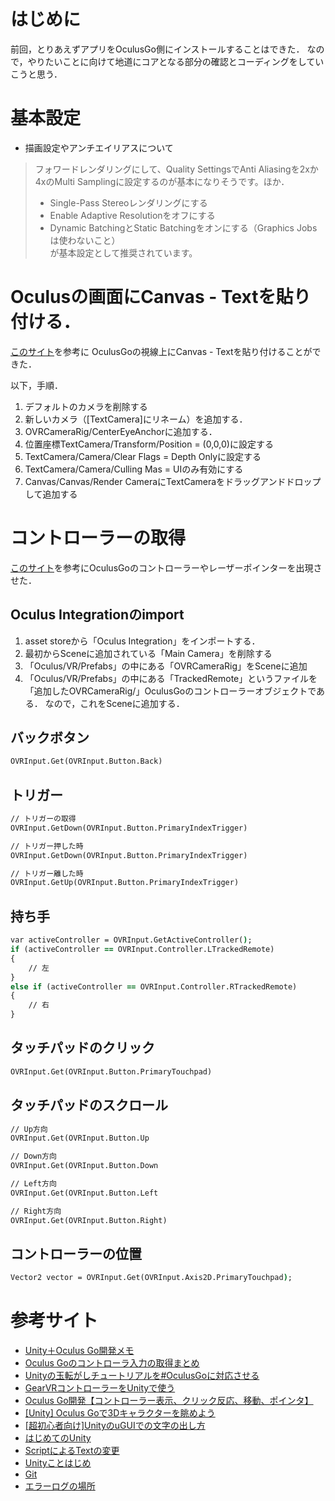# はじめに

前回，とりあえずアプリをOculusGo側にインストールすることはできた．
なので，やりたいことに向けて地道にコアとなる部分の確認とコーディングをしていこうと思う．


# 基本設定

* 描画設定やアンチエイリアスについて

> フォワードレンダリングにして、Quality SettingsでAnti Aliasingを2xか4xのMulti Samplingに設定するのが基本になりそうです。ほか．
> * Single-Pass Stereoレンダリングにする
> * Enable Adaptive Resolutionをオフにする
> * Dynamic BatchingとStatic Batchingをオンにする（Graphics Jobsは使わないこと）  
> が基本設定として推奨されています。


# Oculusの画面にCanvas - Textを貼り付ける．
[このサイト](https://answers.unity.com/questions/1027642/vr-how-to-display-a-canvas-with-oculus.html)を参考に
OculusGoの視線上にCanvas - Textを貼り付けることができた．

以下，手順．
1. デフォルトのカメラを削除する
1. 新しいカメラ（\[TextCamera\]にリネーム）を追加する．
1. OVRCameraRig/CenterEyeAnchorに追加する．
1. 位置座標TextCamera/Transform/Position = (0,0,0)に設定する
1. TextCamera/Camera/Clear Flags = Depth Onlyに設定する
1. TextCamera/Camera/Culling Mas = UIのみ有効にする
1. Canvas/Canvas/Render CameraにTextCameraをドラッグアンドドロップして追加する

# コントローラーの取得
[このサイト](http://rikoubou.hatenablog.com/entry/2018/06/04/193607)を参考にOculusGoのコントローラーやレーザーポインターを出現させた．



## Oculus Integrationのimport

1. asset storeから「Oculus Integration」をインポートする．
1. 最初からSceneに追加されている「Main Camera」を削除する
1. 「Oculus/VR/Prefabs」の中にある「OVRCameraRig」をSceneに追加
1. 「Oculus/VR/Prefabs」の中にある「TrackedRemote」というファイルを「追加したOVRCameraRig/」OculusGoのコントローラーオブジェクトである．
なので，これをSceneに追加する．



## バックボタン

```cmd
OVRInput.Get(OVRInput.Button.Back)
```

## トリガー

```cmd
// トリガーの取得
OVRInput.GetDown(OVRInput.Button.PrimaryIndexTrigger)

// トリガー押した時
OVRInput.GetDown(OVRInput.Button.PrimaryIndexTrigger)

// トリガー離した時
OVRInput.GetUp(OVRInput.Button.PrimaryIndexTrigger)
```

## 持ち手

```cmd
var activeController = OVRInput.GetActiveController();
if (activeController == OVRInput.Controller.LTrackedRemote)
{
    // 左
}
else if (activeController == OVRInput.Controller.RTrackedRemote)
{
    // 右
}
```

## タッチパッドのクリック

```cmd
OVRInput.Get(OVRInput.Button.PrimaryTouchpad)
```

## タッチパッドのスクロール

```cmd
// Up方向
OVRInput.Get(OVRInput.Button.Up

// Down方向
OVRInput.Get(OVRInput.Button.Down

// Left方向
OVRInput.Get(OVRInput.Button.Left

// Right方向
OVRInput.Get(OVRInput.Button.Right)
```

## コントローラーの位置

```cmd
Vector2 vector = OVRInput.Get(OVRInput.Axis2D.PrimaryTouchpad);
```

# 参考サイト

* [Unity＋Oculus Go開発メモ](https://framesynthesis.jp/tech/unity/oculusgo/)
* [Oculus Goのコントローラ入力の取得まとめ](https://qiita.com/ry-kgy/items/2b783b969c874ef4cc64)
* [Unityの玉転がしチュートリアルを#OculusGoに対応させる](https://qiita.com/m0a/items/98cdc1e03cf067769578#%E3%82%A2%E3%83%97%E3%83%AA%E3%81%AEvr%E5%AF%BE%E5%BF%9C)
* [GearVRコントローラーをUnityで使う](http://www.noshimemo.com/entry/2017/05/23/202602)
* [Oculus Go開発【コントローラー表示、クリック反応、移動、ポインタ】](http://bibinbaleo.hatenablog.com/entry/2018/05/14/171744)
* [\[Unity\] Oculus Goで3Dキャラクターを眺めよう](http://cocoamix.jp/archives/8208)
* [[超初心者向け]UnityのuGUIでの文字の出し方](https://qiita.com/JunShimura/items/864054bb9710b63c1a3b)
* [はじめてのUnity](https://github.com/unity3d-jp/FirstTutorial/wiki)
* [ScriptによるTextの変更](http://freesworder.net/unity-text-change/)
* [Unityことはじめ](https://qiita.com/takish/items/9c3f7183cf204db7e0aa)
* [Git](https://qiita.com/Sansuusetto/items/9d6965e688fb0dbf9d8b)
* [エラーログの場所](http://notargs.hateblo.jp/entry/2017/06/20/113557)